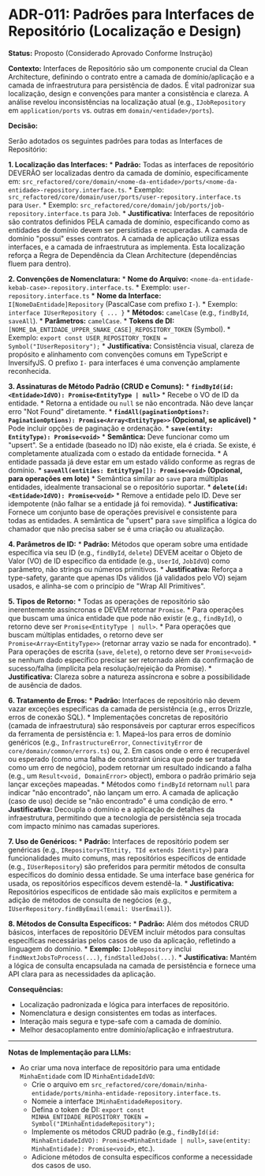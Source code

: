 # ADR-011: Padrões para Interfaces de Repositório (Localização e Design)

**Status:** Proposto (Considerado Aprovado Conforme Instrução)

**Contexto:**
Interfaces de Repositório são um componente crucial da Clean Architecture, definindo o contrato entre a camada de domínio/aplicação e a camada de infraestrutura para persistência de dados. É vital padronizar sua localização, design e convenções para manter a consistência e clareza. A análise revelou inconsistências na localização atual (e.g., `IJobRepository` em `application/ports` vs. outras em `domain/<entidade>/ports`).

**Decisão:**

Serão adotados os seguintes padrões para todas as Interfaces de Repositório:

**1. Localização das Interfaces:**
    *   **Padrão:** Todas as interfaces de repositório DEVERÃO ser localizadas dentro da camada de domínio, especificamente em: `src_refactored/core/domain/<nome-da-entidade>/ports/<nome-da-entidade>-repository.interface.ts`.
        *   Exemplo: `src_refactored/core/domain/user/ports/user-repository.interface.ts` para `User`.
        *   Exemplo: `src_refactored/core/domain/job/ports/job-repository.interface.ts` para `Job`.
    *   **Justificativa:** Interfaces de repositório são contratos definidos PELA camada de domínio, especificando como as entidades de domínio devem ser persistidas e recuperadas. A camada de domínio "possui" esses contratos. A camada de aplicação utiliza essas interfaces, e a camada de infraestrutura as implementa. Esta localização reforça a Regra de Dependência da Clean Architecture (dependências fluem para dentro).

**2. Convenções de Nomenclatura:**
    *   **Nome do Arquivo:** `<nome-da-entidade-kebab-case>-repository.interface.ts`.
        *   Exemplo: `user-repository.interface.ts`
    *   **Nome da Interface:** `I[NomeDaEntidade]Repository` (PascalCase com prefixo `I-`).
        *   Exemplo: `interface IUserRepository { ... }`
    *   **Métodos:** `camelCase` (e.g., `findById`, `saveAll`).
    *   **Parâmetros:** `camelCase`.
    *   **Tokens de DI:** `[NOME_DA_ENTIDADE_UPPER_SNAKE_CASE]_REPOSITORY_TOKEN` (Symbol).
        *   Exemplo: `export const USER_REPOSITORY_TOKEN = Symbol("IUserRepository");`
    *   **Justificativa:** Consistência visual, clareza de propósito e alinhamento com convenções comuns em TypeScript e InversifyJS. O prefixo `I-` para interfaces é uma convenção amplamente reconhecida.

**3. Assinaturas de Método Padrão (CRUD e Comuns):**
    *   **`findById(id: <Entidade>IdVO): Promise<EntityType | null>`**
        *   Recebe o VO de ID da entidade.
        *   Retorna a entidade ou `null` se não encontrada. Não deve lançar erro "Not Found" diretamente.
    *   **`findAll(paginationOptions?: PaginationOptions): Promise<Array<EntityType>>` (Opcional, se aplicável)**
        *   Pode incluir opções de paginação e ordenação.
    *   **`save(entity: EntityType): Promise<void>`**
        *   **Semântica:** Deve funcionar como um "upsert". Se a entidade (baseado no ID) não existe, ela é criada. Se existe, é completamente atualizada com o estado da entidade fornecida.
        *   A entidade passada já deve estar em um estado válido conforme as regras de domínio.
    *   **`saveAll(entities: EntityType[]): Promise<void>` (Opcional, para operações em lote)**
        *   Semântica similar ao `save` para múltiplas entidades, idealmente transacional se o repositório suportar.
    *   **`delete(id: <Entidade>IdVO): Promise<void>`**
        *   Remove a entidade pelo ID. Deve ser idempotente (não falhar se a entidade já foi removida).
    *   **Justificativa:** Fornece um conjunto base de operações previsível e consistente para todas as entidades. A semântica de "upsert" para `save` simplifica a lógica do chamador que não precisa saber se é uma criação ou atualização.

**4. Parâmetros de ID:**
    *   **Padrão:** Métodos que operam sobre uma entidade específica via seu ID (e.g., `findById`, `delete`) DEVEM aceitar o Objeto de Valor (VO) de ID específico da entidade (e.g., `UserId`, `JobIdVO`) como parâmetro, não strings ou números primitivos.
    *   **Justificativa:** Reforça a type-safety, garante que apenas IDs válidos (já validados pelo VO) sejam usados, e alinha-se com o princípio de "Wrap All Primitives".

**5. Tipos de Retorno:**
    *   Todas as operações de repositório são inerentemente assíncronas e DEVEM retornar `Promise`.
    *   Para operações que buscam uma única entidade que pode não existir (e.g., `findById`), o retorno deve ser `Promise<EntityType | null>`.
    *   Para operações que buscam múltiplas entidades, o retorno deve ser `Promise<Array<EntityType>>` (retornar array vazio se nada for encontrado).
    *   Para operações de escrita (`save`, `delete`), o retorno deve ser `Promise<void>` se nenhum dado específico precisar ser retornado além da confirmação de sucesso/falha (implícita pela resolução/rejeição da Promise).
    *   **Justificativa:** Clareza sobre a natureza assíncrona e sobre a possibilidade de ausência de dados.

**6. Tratamento de Erros:**
    *   **Padrão:** Interfaces de repositório não devem vazar exceções específicas da camada de persistência (e.g., erros Drizzle, erros de conexão SQL).
    *   Implementações concretas de repositório (camada de infraestrutura) são responsáveis por capturar erros específicos da ferramenta de persistência e:
        1.  Mapeá-los para erros de domínio genéricos (e.g., `InfrastructureError`, `ConnectivityError` de `core/domain/common/errors.ts`) ou,
        2.  Em casos onde o erro é recuperável ou esperado (como uma falha de constraint única que pode ser tratada como um erro de negócio), podem retornar um resultado indicando a falha (e.g., um `Result<void, DomainError>` object), embora o padrão primário seja lançar exceções mapeadas.
    *   Métodos como `findById` retornam `null` para indicar "não encontrado", não lançam um erro. A camada de aplicação (caso de uso) decide se "não encontrado" é uma condição de erro.
    *   **Justificativa:** Decoupla o domínio e a aplicação de detalhes da infraestrutura, permitindo que a tecnologia de persistência seja trocada com impacto mínimo nas camadas superiores.

**7. Uso de Genéricos:**
    *   **Padrão:** Interfaces de repositório podem ser genéricas (e.g., `IRepository<TEntity, TId extends Identity>`) para funcionalidades muito comuns, mas repositórios específicos de entidade (e.g., `IUserRepository`) são preferidos para permitir métodos de consulta específicos do domínio dessa entidade. Se uma interface base genérica for usada, os repositórios específicos devem estendê-la.
    *   **Justificativa:** Repositórios específicos de entidade são mais explícitos e permitem a adição de métodos de consulta de negócios (e.g., `IUserRepository.findByEmail(email: UserEmail)`).

**8. Métodos de Consulta Específicos:**
    *   **Padrão:** Além dos métodos CRUD básicos, interfaces de repositório DEVEM incluir métodos para consultas específicas necessárias pelos casos de uso da aplicação, refletindo a linguagem do domínio.
    *   **Exemplo:** `IJobRepository` inclui `findNextJobsToProcess(...)`, `findStalledJobs(...)`.
    *   **Justificativa:** Mantém a lógica de consulta encapsulada na camada de persistência e fornece uma API clara para as necessidades da aplicação.

**Consequências:**
*   Localização padronizada e lógica para interfaces de repositório.
*   Nomenclatura e design consistentes em todas as interfaces.
*   Interação mais segura e type-safe com a camada de domínio.
*   Melhor desacoplamento entre domínio/aplicação e infraestrutura.

---
**Notas de Implementação para LLMs:**
*   Ao criar uma nova interface de repositório para uma entidade `MinhaEntidade` com ID `MinhaEntidadeIdVO`:
    *   Crie o arquivo em `src_refactored/core/domain/minha-entidade/ports/minha-entidade-repository.interface.ts`.
    *   Nomeie a interface `IMinhaEntidadeRepository`.
    *   Defina o token de DI: `export const MINHA_ENTIDADE_REPOSITORY_TOKEN = Symbol("IMinhaEntidadeRepository");`
    *   Implemente os métodos CRUD padrão (e.g., `findById(id: MinhaEntidadeIdVO): Promise<MinhaEntidade | null>`, `save(entity: MinhaEntidade): Promise<void>`, etc.).
    *   Adicione métodos de consulta específicos conforme a necessidade dos casos de uso.
